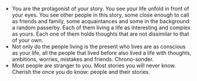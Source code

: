 - You are the protagonist of your story. You see your life unfold in front of your eyes. You see other people in this story, some close enough to call as friends and family, some acquaintances and some in the background: a random passerby. Each of them living a life as interesting and complex as yours. Each one of them holds thoughts that are not dissimilar to that of your own.  
- Not only do the people living is the present who lives are as conscious as your life, all the people that lived before also lived a life with thoughts, ambitions, worries, mistakes and friends. Chrono-sonder.
- Most people are stranger to you. Most stories you will never know. Cherish the once you do know: people and their stories.
